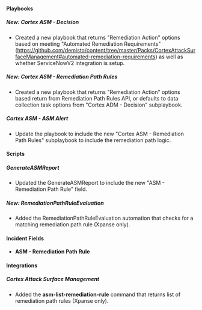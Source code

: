 
#### Playbooks
##### New: Cortex ASM - Decision
- Created a new playbook that returns "Remediation Action" options based on meeting "Automated Remediation Requirements" (https://github.com/demisto/content/tree/master/Packs/CortexAttackSurfaceManagement#automated-remediation-requirements) as well as whether ServiceNowV2 integration is setup.

##### New: Cortex ASM - Remediation Path Rules
- Created a new playbook that returns "Remediation Action" options based return from Remediation Path Rules API, or defaults to data collection task options from "Cortex ADM - Decision" subplaybook.

##### Cortex ASM - ASM Alert
- Update the playbook to include the new "Cortex ASM - Remediation Path Rules" subplaybook to include the remediation path logic.

#### Scripts
##### GenerateASMReport
- Updated the GenerateASMReport to include the new "ASM - Remediation Path Rule" field.

##### New: RemediationPathRuleEvaluation
- Added the RemediationPathRuleEvaluation automation that checks for a matching remediation path rule (Xpanse only).

#### Incident Fields
- **ASM - Remediation Path Rule**


#### Integrations
##### Cortex Attack Surface Management
- Added the **asm-list-remediation-rule** command that returns list of remediation path rules (Xpanse only).

